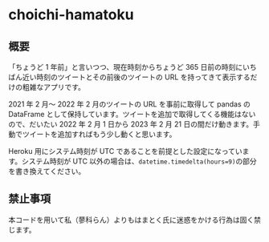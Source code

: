 # choichi-hamatoku

## 概要

「ちょうど 1 年前」と言いつつ、現在時刻からちょうど 365 日前の時刻にいちばん近い時刻のツイートとその前後のツイートの URL を持ってきて表示するだけの粗雑なアプリです。

2021 年 2 月～ 2022 年 2 月のツイートの URL を事前に取得して pandas の DataFrame として保持しています。ツイートを追加で取得してくる機能はないので、だいたい 2022 年 2 月 1 日から 2023 年 2 月 21 日の間だけ動きます。手動でツイートを追加すればもう少し動くと思います。

Heroku 用にシステム時刻が UTC であることを前提とした設定になっています。システム時刻が UTC 以外の場合は、`datetime.timedelta(hours=9)`の部分を書き換えてください。

## 禁止事項

本コードを用いて私（蓼科らん）よりもはまとく氏に迷惑をかける行為は固く禁じます。
